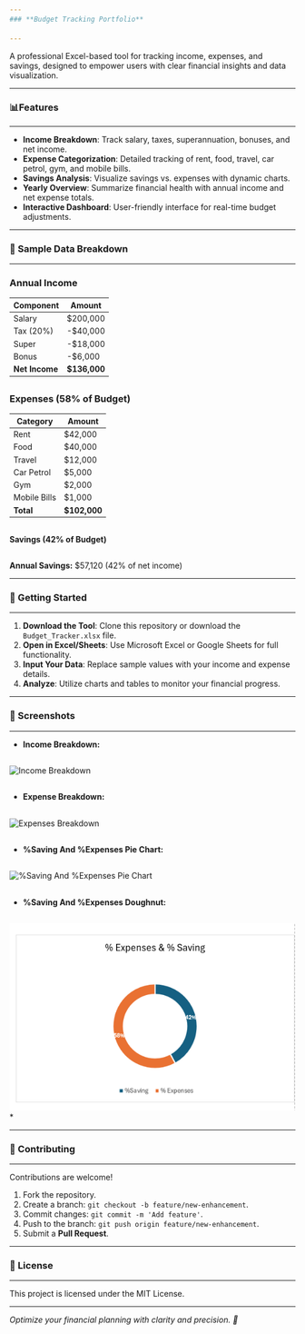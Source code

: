 ```yaml
---
### **Budget Tracking Portfolio**

---
```


A professional Excel-based tool for tracking income, expenses, and savings, designed to empower users with clear financial insights and data visualization.

---
### 📊**Features**

---

- **Income Breakdown**: Track salary, taxes, superannuation, bonuses, and net income.
- **Expense Categorization**: Detailed tracking of rent, food, travel, car petrol, gym, and mobile bills.
- **Savings Analysis**: Visualize savings vs. expenses with dynamic charts.
- **Yearly Overview**: Summarize financial health with annual income and net expense totals.
- **Interactive Dashboard**: User-friendly interface for real-time budget adjustments.
 
---
 ### **📂 Sample Data Breakdown**
 
---

### Annual Income
| Component       | Amount       |
|-----------------|--------------|
| Salary          | $200,000     |
| Tax (20%)       | -$40,000     |
| Super           | -$18,000     |
| Bonus           | -$6,000      |
| **Net Income**  | **$136,000** |
##
### Expenses (58% of Budget)
| Category        | Amount       |
|-----------------|--------------|
| Rent            | $42,000      |
| Food            | $40,000      |
| Travel          | $12,000      |
| Car Petrol      | $5,000       |
| Gym             | $2,000       |
| Mobile Bills    | $1,000       |
| **Total**       | **$102,000** |
##
 **Savings (42% of Budget)**
##
**Annual Savings:** $57,120 (42% of net income)

---
### 🚀 Getting Started
---

1. **Download the Tool**: Clone this repository or download the `Budget_Tracker.xlsx` file.
2. **Open in Excel/Sheets**: Use Microsoft Excel or Google Sheets for full functionality.
3. **Input Your Data**: Replace sample values with your income and expense details.
4. **Analyze**: Utilize charts and tables to monitor your financial progress.

---

### 📸 Screenshots
---

 
- **Income Breakdown:**
##
 ![Income Breakdown](incomebreakdown.png)
 ##
- **Expense Breakdown:**
##
 ![Expenses Breakdown](Expensesbreakdown.png)
 ##
 - **%Saving And %Expenses Pie Chart:**
##
![%Saving And %Expenses Pie Chart](Expenses&Saving_piechart.png)
##
- **%Saving And %Expenses Doughnut:**
##
![%Saving And %Expenses](https://github.com/Aisudan47/ExcelProjectWeek00/blob/d21e6d815ff6d6d9b3a440fa22919deb1ea7c403/%25Expenses%26Saving_Doughnut.png)
*

---

### 🤝 Contributing
---
Contributions are welcome!  
1. Fork the repository.  
2. Create a branch: `git checkout -b feature/new-enhancement`.  
3. Commit changes: `git commit -m 'Add feature'`.  
4. Push to the branch: `git push origin feature/new-enhancement`.  
5. Submit a **Pull Request**.

---

### 📜 License
---

This project is licensed under the MIT License. 

---


*Optimize your financial planning with clarity and precision. 🌟*
